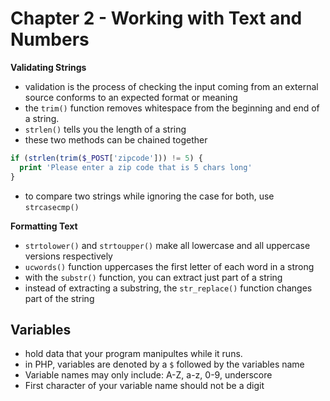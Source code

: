 # Chapter 2 - Working with Text and Numbers

__Validating Strings__

* validation is the process of checking the input coming from an external source conforms to an expected format or meaning
* the `trim()` function removes whitespace from the beginning and end of a string.
* `strlen()` tells you the length of a string
* these two methods can be chained together

```php
if (strlen(trim($_POST['zipcode'])) != 5) {
  print 'Please enter a zip code that is 5 chars long'
}

```

* to compare two strings while ignoring the case for both, use `strcasecmp()`

__Formatting Text__

* `strtolower()` and `strtoupper()` make all lowercase and all uppercase versions respectively
* `ucwords()` function uppercases the first letter of each word in a strong
* with the `substr()` function, you can extract just part of a string
* instead of extracting a substring, the `str_replace()` function changes part of the string

## Variables

* hold data that your program manipultes while it runs. 
* in PHP, variables are denoted by a `$` followed by the variables name
* Variable names may only include: A-Z, a-z, 0-9, underscore
* First character of your variable name should not be a digit

